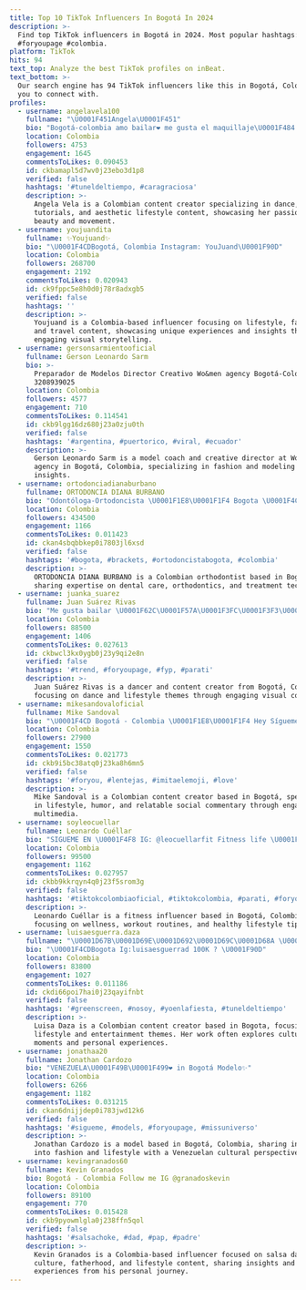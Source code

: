 ```yaml
---
title: Top 10 TikTok Influencers In Bogotá In 2024
description: >-
  Find top TikTok influencers in Bogotá in 2024. Most popular hashtags: #parati
  #foryoupage #colombia.
platform: TikTok
hits: 94
text_top: Analyze the best TikTok profiles on inBeat.
text_bottom: >-
  Our search engine has 94 TikTok influencers like this in Bogotá, Colombia for
  you to connect with.
profiles:
  - username: angelavela100
    fullname: "\U0001F451Angela\U0001F451"
    bio: "Bogotá-colombia amo bailar❤ me gusta el maquillaje\U0001F484 ✨ aesthetic✨"
    location: Colombia
    followers: 4753
    engagement: 1645
    commentsToLikes: 0.090453
    id: ckbamapl5d7wv0j23ebo3d1p8
    verified: false
    hashtags: '#tuneldeltiempo, #caragraciosa'
    description: >-
      Angela Vela is a Colombian content creator specializing in dance, makeup
      tutorials, and aesthetic lifestyle content, showcasing her passion for
      beauty and movement.
  - username: youjuandita
    fullname: ✨Youjuand✨
    bio: "\U0001F4CDBogotá, Colombia Instagram: YouJuand\U0001F90D"
    location: Colombia
    followers: 268700
    engagement: 2192
    commentsToLikes: 0.020943
    id: ck9fppc5e8h0d0j78r8adxgb5
    verified: false
    hashtags: ''
    description: >-
      Youjuand is a Colombia-based influencer focusing on lifestyle, fashion,
      and travel content, showcasing unique experiences and insights through
      engaging visual storytelling.
  - username: gersonsarmientooficial
    fullname: Gerson Leonardo Sarm
    bio: >-
      Preparador de Modelos Director Creativo Wo&men agency Bogotá-Colombia
      3208939025
    location: Colombia
    followers: 4577
    engagement: 710
    commentsToLikes: 0.114541
    id: ckb9lgg16dz680j23a0zju0th
    verified: false
    hashtags: '#argentina, #puertorico, #viral, #ecuador'
    description: >-
      Gerson Leonardo Sarm is a model coach and creative director at Wo&men
      agency in Bogotá, Colombia, specializing in fashion and modeling industry
      insights.
  - username: ortodonciadianaburbano
    fullname: ORTODONCIA DIANA BURBANO
    bio: "Odontóloga-Ortodoncista \U0001F1E8\U0001F1F4 Bogota \U0001F4CD Instagram @ortodonciadianaburbano❤️"
    location: Colombia
    followers: 434500
    engagement: 1166
    commentsToLikes: 0.011423
    id: ckan4sbqbbkep0i7803jl6xsd
    verified: false
    hashtags: '#bogota, #brackets, #ortodoncistabogota, #colombia'
    description: >-
      ORTODONCIA DIANA BURBANO is a Colombian orthodontist based in Bogotá,
      sharing expertise on dental care, orthodontics, and treatment techniques.
  - username: juanka_suarez
    fullname: Juan Suárez Rivas
    bio: "Me gusta bailar \U0001F62C\U0001F57A\U0001F3FC\U0001F3F3️‍\U0001F308 Hablemos por Instagram \U0001F4F8 Bogotá, Colombia \U0001F1E8\U0001F1F4\U0001F44B\U0001F3FC"
    location: Colombia
    followers: 88500
    engagement: 1406
    commentsToLikes: 0.027613
    id: ckbwcl3kx0ygb0j23y9qi2e8n
    verified: false
    hashtags: '#trend, #foryoupage, #fyp, #parati'
    description: >-
      Juan Suárez Rivas is a dancer and content creator from Bogotá, Colombia,
      focusing on dance and lifestyle themes through engaging visual content.
  - username: mikesandovaloficial
    fullname: Mike Sandoval
    bio: "\U0001F4CD Bogotá - Colombia \U0001F1E8\U0001F1F4 Hey Sígueme en mi Instagram @MikeSandovaloOficial"
    location: Colombia
    followers: 27900
    engagement: 1550
    commentsToLikes: 0.021773
    id: ckb9i5bc38atq0j23ka8h6mn5
    verified: false
    hashtags: '#foryou, #lentejas, #imitaelemoji, #love'
    description: >-
      Mike Sandoval is a Colombian content creator based in Bogotá, specializing
      in lifestyle, humor, and relatable social commentary through engaging
      multimedia.
  - username: soyleocuellar
    fullname: Leonardo Cuéllar
    bio: "SIGUEME EN \U0001F4F8 IG: @leocuellarfit Fitness life \U0001F3CB️\U0001F3CB️\U0001F3CB️ \U0001F4CD Bogotá - Colombia"
    location: Colombia
    followers: 99500
    engagement: 1162
    commentsToLikes: 0.027957
    id: ckbb9kkrqyn4q0j23f5srom3g
    verified: false
    hashtags: '#tiktokcolombiaoficial, #tiktokcolombia, #parati, #foryoupage'
    description: >-
      Leonardo Cuéllar is a fitness influencer based in Bogotá, Colombia,
      focusing on wellness, workout routines, and healthy lifestyle tips.
  - username: luisaesguerra.daza
    fullname: "\U0001D67B\U0001D69E\U0001D692\U0001D69C\U0001D68A \U0001D673\U0001D68A\U0001D6A3\U0001D68A \U00013189"
    bio: "\U0001F4CDBogota Ig:luisaesguerrad 100K ? \U0001F90D"
    location: Colombia
    followers: 83800
    engagement: 1027
    commentsToLikes: 0.011186
    id: ckdi66poi7hai0j23qayifnbt
    verified: false
    hashtags: '#greenscreen, #nosoy, #yoenlafiesta, #tuneldeltiempo'
    description: >-
      Luisa Daza is a Colombian content creator based in Bogota, focusing on
      lifestyle and entertainment themes. Her work often explores cultural
      moments and personal experiences.
  - username: jonathaa20
    fullname: Jonathan Cardozo
    bio: "VENEZUELA\U0001F49B\U0001F499❤ in Bogotá Modelo✨"
    location: Colombia
    followers: 6266
    engagement: 1182
    commentsToLikes: 0.031215
    id: ckan6dnijjdep0i783jwd12k6
    verified: false
    hashtags: '#sigueme, #models, #foryoupage, #missuniverso'
    description: >-
      Jonathan Cardozo is a model based in Bogotá, Colombia, sharing insights
      into fashion and lifestyle with a Venezuelan cultural perspective.
  - username: kevingranados60
    fullname: Kevin Granados
    bio: Bogotá - Colombia Follow me IG @granadoskevin
    location: Colombia
    followers: 89100
    engagement: 770
    commentsToLikes: 0.015428
    id: ckb9pyowmlgla0j238ffn5qol
    verified: false
    hashtags: '#salsachoke, #dad, #pap, #padre'
    description: >-
      Kevin Granados is a Colombia-based influencer focused on salsa dance
      culture, fatherhood, and lifestyle content, sharing insights and
      experiences from his personal journey.
---
```


